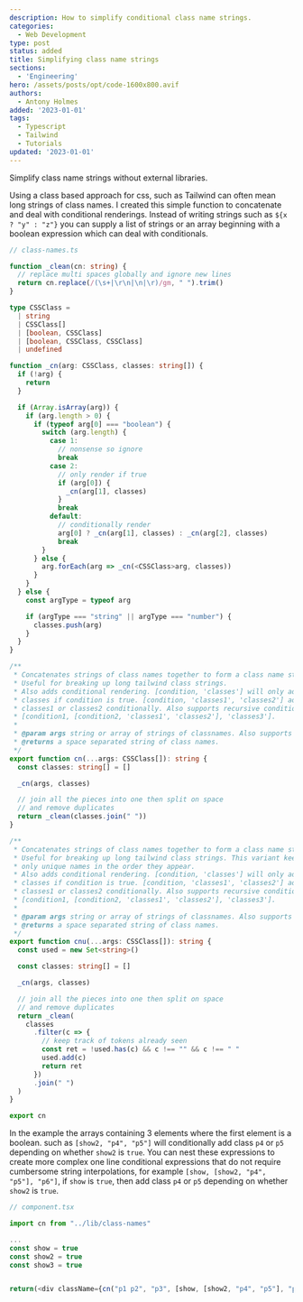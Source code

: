 ```yaml
---
description: How to simplify conditional class name strings.
categories:
  - Web Development
type: post
status: added
title: Simplifying class name strings
sections:
  - 'Engineering'
hero: /assets/posts/opt/code-1600x800.avif
authors:
  - Antony Holmes
added: '2023-01-01'
tags:
  - Typescript
  - Tailwind
  - Tutorials
updated: '2023-01-01'
---
```


Simplify class name strings without external libraries.

<!-- more -->

Using a class based approach for css, such as Tailwind can often mean long strings of class names. I created
this simple function to concatenate and deal with conditional renderings. Instead of writing strings such as `${x ? "y" : "z"}`
you can supply a list of strings or an array beginning with a boolean expression which can deal with conditionals.

```typescript
// class-names.ts

function _clean(cn: string) {
  // replace multi spaces globally and ignore new lines
  return cn.replace(/(\s+|\r\n|\n|\r)/gm, " ").trim()
}

type CSSClass =
  | string
  | CSSClass[]
  | [boolean, CSSClass]
  | [boolean, CSSClass, CSSClass]
  | undefined

function _cn(arg: CSSClass, classes: string[]) {
  if (!arg) {
    return
  }

  if (Array.isArray(arg)) {
    if (arg.length > 0) {
      if (typeof arg[0] === "boolean") {
        switch (arg.length) {
          case 1:
            // nonsense so ignore
            break
          case 2:
            // only render if true
            if (arg[0]) {
              _cn(arg[1], classes)
            }
            break
          default:
            // conditionally render
            arg[0] ? _cn(arg[1], classes) : _cn(arg[2], classes)
            break
        }
      } else {
        arg.forEach(arg => _cn(<CSSClass>arg, classes))
      }
    }
  } else {
    const argType = typeof arg

    if (argType === "string" || argType === "number") {
      classes.push(arg)
    }
  }
}

/**
 * Concatenates strings of class names together to form a class name string.
 * Useful for breaking up long tailwind class strings.
 * Also adds conditional rendering. [condition, 'classes'] will only add the
 * classes if condition is true. [condition, 'classes1', 'classes2'] adds
 * classes1 or classes2 conditionally. Also supports recursive conditionals.
 * [condition1, [condition2, 'classes1', 'classes2'], 'classes3'].
 *
 * @param args string or array of strings of classnames. Also supports condition c
 * @returns a space separated string of class names.
 */
export function cn(...args: CSSClass[]): string {
  const classes: string[] = []

  _cn(args, classes)

  // join all the pieces into one then split on space
  // and remove duplicates
  return _clean(classes.join(" "))
}

/**
 * Concatenates strings of class names together to form a class name string.
 * Useful for breaking up long tailwind class strings. This variant keeps
 * only unique names in the order they appear.
 * Also adds conditional rendering. [condition, 'classes'] will only add the
 * classes if condition is true. [condition, 'classes1', 'classes2'] adds
 * classes1 or classes2 conditionally. Also supports recursive conditionals.
 * [condition1, [condition2, 'classes1', 'classes2'], 'classes3'].
 *
 * @param args string or array of strings of classnames. Also supports condition c
 * @returns a space separated string of class names.
 */
export function cnu(...args: CSSClass[]): string {
  const used = new Set<string>()

  const classes: string[] = []

  _cn(args, classes)

  // join all the pieces into one then split on space
  // and remove duplicates
  return _clean(
    classes
      .filter(c => {
        // keep track of tokens already seen
        const ret = !used.has(c) && c !== "" && c !== " "
        used.add(c)
        return ret
      })
      .join(" ")
  )
}

export cn
```

In the example the arrays containing 3 elements where the first element is a boolean. such as `[show2, "p4", "p5"]` will conditionally add class `p4` or `p5` depending on whether `show2` is `true`. You can nest these expressions to create more complex one line conditional expressions that do not require cumbersome string interpolations, for example `[show, [show2, "p4", "p5"], "p6"]`, if `show` is `true`, then add class `p4` or `p5` depending on whether `show2` is `true`.

```typescript
// component.tsx

import cn from "../lib/class-names"

...
const show = true
const show2 = true
const show3 = true


return(<div className={cn("p1 p2", "p3", [show, [show2, "p4", "p5"], "p6"], [show3, "p7"])}>)
```
